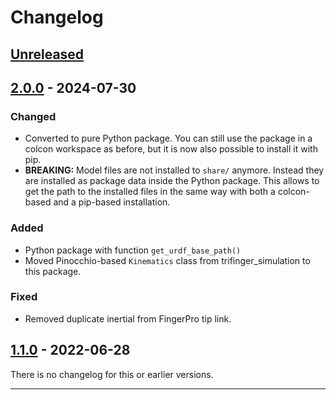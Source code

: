 # Changelog

## [Unreleased]

## [2.0.0] - 2024-07-30
### Changed
- Converted to pure Python package.  You can still use the package in a colcon workspace
  as before, but it is now also possible to install it with pip.
- **BREAKING:** Model files are not installed to `share/` anymore.  Instead they are
  installed as package data inside the Python package.  This allows to get the
  path to the installed files in the same way with both a colcon-based and a pip-based
  installation.

### Added
- Python package with function `get_urdf_base_path()`
- Moved Pinocchio-based `Kinematics` class from trifinger_simulation to this package.

### Fixed
- Removed duplicate inertial from FingerPro tip link.

## [1.1.0] - 2022-06-28

There is no changelog for this or earlier versions.

---

[Unreleased]: https://github.com/open-dynamic-robot-initiative/robot_properties_fingers/compare/v2.0.0...HEAD
[2.0.0]: https://github.com/open-dynamic-robot-initiative/robot_properties_fingers/compare/v1.1.0...v2.0.0
[1.1.0]: https://github.com/open-dynamic-robot-initiative/robot_properties_fingers/releases/tag/v1.1.0
